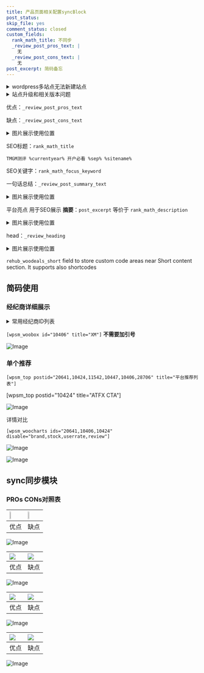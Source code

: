 ```yaml
---
title: 产品页面相关配置syncBlock
post_status: 
skip_file: yes
comment_status: closed
custom_fields:
  rank_math_title: 不同步
  _review_post_pros_text: |
    无
  _review_post_cons_text: |
    无
post_excerpt: 简码备忘
---
```

<details><summary>wordpress多站点无法新建站点</summary>

<li>和报错需要清理cookies一样的原因</li>
<li>wp-config.php里面<code>define( 'SUBDOMAIN_INSTALL', false );//子域名安装</code></li>
<li>新建子站点是用<code>define( 'SUBDOMAIN_INSTALL', true);//子域名安装</code> 完成以后，改成<code>false</code></li>
</details>

<details><summary>站点升级和相关版本问题</summary>

<p>wordpress：5.9.9
woocommerce：7.5.1
出现问题的地方：主题选项里面>><strong>Product layout >>compact style</strong></p>
<p>如何出现没有用过的字段 导致无法保存。先导出配置 然后进行修改，后面再次恢复即可。</p>
<p>出现部分字段无法显示时，需要返回默认布局后，对产品进行保存就好了。</p>
<p></p>
</details>

优点：`_review_post_pros_text`

缺点：`_review_post_cons_text`

<details><summary>图片展示使用位置</summary>

<img src="https://prod-files-secure.s3.us-west-2.amazonaws.com/39ed1227-6d7d-4570-be36-9ccd4a2c4241/f51d3d83-55d4-4bdf-9604-f37ec77ab556/Untitled.png?X-Amz-Algorithm=AWS4-HMAC-SHA256&X-Amz-Content-Sha256=UNSIGNED-PAYLOAD&X-Amz-Credential=ASIAZI2LB46643NPHSXW%2F20250421%2Fus-west-2%2Fs3%2Faws4_request&X-Amz-Date=20250421T105516Z&X-Amz-Expires=3600&X-Amz-Security-Token=IQoJb3JpZ2luX2VjEDMaCXVzLXdlc3QtMiJHMEUCIQCQmvI80dGnXoCshekvNKCldrhSeHmylRZjCz2cJo3mFAIgW4Q%2B0JY1kDPrshQSQgxd8YAENleHEtVAVWYZugzAc2QqiAQIvP%2F%2F%2F%2F%2F%2F%2F%2F%2F%2FARAAGgw2Mzc0MjMxODM4MDUiDHNV%2F6Dx99gcU9kPmSrcAzBIZaRD5W93EHklQKaI0BiXP5mALEfsFZO%2FsHnZzlmlUAska%2F1sWhFfX1B77LF%2B4RGUySld4dW5rZ%2FIRARgctJq5oqQLdBhAKmQ7t4fDhIPbv3n6k69pVdhJVyjUDYx5YsClBr4Yltj9D%2FMdGbjJW155jDqX8%2BaE2k1N6suYe9Bwxj8GlN3cyjhgZxHdH3CGZf1EsbbHESes2XLIFPjJis02jaMn49Rmfm5lJBq27CcR5FOYorsRLBV%2BiJv%2BbJeEJrnWfpPumc%2FpI36OtW3dx3KQPJO7wnYIEktflX1VUvjO7EA01OPE4IlJ2896UQjBlNyZax7bknvwpRSGyne0tyNI8lJ5qpnoGA2RTTLH%2F0MRtWERWcJyk1LCzXl%2FvRZqX5HjRNVsCFEfsw5PeCl1BdoQv%2F49kPTIAuH8lNaGk9%2BAE4e14sKA3ib1ubSmmszBsNNQfAIaHZUPsISFzEpqh8XeeQUoiH%2FNSb2aJzh2Sg2FBXU9au%2FF5PQJ9eaFji%2B4bxvcb1KdF8jSlFNVtQeRF73co8pMh8PjKQatq4ktPYL87L80s%2FKhJBAItg7LmOdiUhYclldqVacm1DTT9TDDgo9JFQBVobpe07KQSUCGRPwIzKDaYvDTBKV0Xx%2BMMe5mMAGOqUBFguiJc%2Fs2sxNZ9MhNB9jonIe13uJ8BG0hgdzIJnXyJa62o3cNOdPSz6XN%2FOgStsoU7gm9tGKhYbN1cuBuWHTYOIX%2FbsKNkS5QMqD7Gpa2vhvdcnLPFJR7I3Yph5ksRFFR%2B4CIcutVUU%2BA9%2FGPB50CNPYSq9QNZUq9thLPa99pF2IDgl5TIT26Q%2Bp9mn2HUVfHqcXaQoZZDBajFNg2GC%2Bfu2BnKJ1&X-Amz-Signature=9dbfdfd6259f993d25075a24e9baffe8a1e9a1ac18f7e36d67fab8e1d61bd13c&X-Amz-SignedHeaders=host&x-id=GetObject" alt="Image">
</details>

SEO标题：`rank_math_title`

`TMGM测评 %currentyear% 开户必看 %sep% %sitename%`

SEO关键字：`rank_math_focus_keyword`

一句话总结：`_review_post_summary_text`

<details><summary>图片展示使用位置</summary>

<img src="https://prod-files-secure.s3.us-west-2.amazonaws.com/39ed1227-6d7d-4570-be36-9ccd4a2c4241/4b96a922-296c-4f4e-8630-d1c870cbce01/Untitled.png?X-Amz-Algorithm=AWS4-HMAC-SHA256&X-Amz-Content-Sha256=UNSIGNED-PAYLOAD&X-Amz-Credential=ASIAZI2LB466SYMGTK2H%2F20250421%2Fus-west-2%2Fs3%2Faws4_request&X-Amz-Date=20250421T105516Z&X-Amz-Expires=3600&X-Amz-Security-Token=IQoJb3JpZ2luX2VjEDMaCXVzLXdlc3QtMiJGMEQCIFzlDFVgNzldXt4njYAYu2cEgnPzXjpMdsgEluqvuHNlAiB%2B8ZKtYAPdPCoGIttjlHX%2Bxs8roJvpR3n4XWw4ngA%2B1iqIBAi7%2F%2F%2F%2F%2F%2F%2F%2F%2F%2F8BEAAaDDYzNzQyMzE4MzgwNSIMCZA1XxtNym1dDTu3KtwDqvlvv9CM5uyFUU6uTirS8RPOmEtxBsaB6erFC0uD9zzEEl6epkjQa4YJ0lpYaBRdaQ%2F%2BjofrKjl8QtApvW73wH3R3Q8MvCCDkRq0A2BcBaVd6RkyeoCylM%2BaK2%2FIh7E6PdrsA2ws7heTLZeLHrnBC7M7NXRQ0TYA%2Fc0hB5vDjXoTiRdatfw%2BUCACBkWIPwMSp25NH3DNVs7Krup0J%2BBEoRARsgnAowINadDA9tu%2F9NH36ugCofMZyOOky3gw%2BcgqcJNbWCpCmwYGitRtGdmb6DdSPOWIN%2Bt9iRZNM%2BaflAZetlSTSwHTpb5Rjrgo59QFKDa6pnrDlptLYAwxzn1d60c1yLZCcR%2BUsQ8puCFOKfeCIQC%2Bk5UXD8YAf1FeVJ2AF92FUxmiZpoEReXtg1GOP7v3owuvI3NtkWmuuuQAQUg%2BBzRxHixar2o0FJDPpzoUMBQW%2BONKqhFos%2FQXyHHO1rLM944XENG%2FXordDvYbvQbtS5XrQFjkndzz%2BKaQxjPog%2Bo1jCxXzeAJkrWFIDYbO4tzwBgubtEYtpnf3K3vjuC03m%2FrKrWxR2MLFtAPP3VeKTW%2Bbrtzdqrm9GXSFpdKCFSUgivlD5nrRVvgsgivwtDsvr0AE3mdFEC0a%2BEwm7mYwAY6pgG9jrwZ3PNWfdJY0zDkv9aBxeHmbnYz8xsgU8hlHv5pjZp4Sgih4CwgNqZbD8cy3ompj%2Bm%2BXuGtkcpxnwnslnjBSo7HMAJpcq8S0IXAuWKE8dcXfu9Z6CBWH5Bsvt%2FocMN9V0k9cDd8PmNts6mvl7rgbINK9IurcRe2RlvkVdn3pd511lvRi39Oa%2F8sKGbOaBhKFbyAZlIeQdz9z92whiTaVxBtQjAJ&X-Amz-Signature=7fcc4ee3c4f6e7002f73de805455940be2aaba1885d671962a5f703e0635764e&X-Amz-SignedHeaders=host&x-id=GetObject" alt="Image">
</details>

平台亮点 用于SEO展示 **摘要**：`post_excerpt`  等价于 `rank_math_description`

<details><summary>图片展示使用位置</summary>

<img src="https://prod-files-secure.s3.us-west-2.amazonaws.com/39ed1227-6d7d-4570-be36-9ccd4a2c4241/1ee11f63-b60a-4dfe-a7a7-d58ff23b5d88/Untitled.png?X-Amz-Algorithm=AWS4-HMAC-SHA256&X-Amz-Content-Sha256=UNSIGNED-PAYLOAD&X-Amz-Credential=ASIAZI2LB466UY5DKUEV%2F20250421%2Fus-west-2%2Fs3%2Faws4_request&X-Amz-Date=20250421T105516Z&X-Amz-Expires=3600&X-Amz-Security-Token=IQoJb3JpZ2luX2VjEDMaCXVzLXdlc3QtMiJGMEQCIHOMRDqphbX%2FOBgSUU8Ff4moNvZATxCyHUiL7FaVYL2%2BAiBZwbCnlVOQR8LeJdU4CZykoU1%2BkSJZCZLPEog%2FlPJZWiqIBAi7%2F%2F%2F%2F%2F%2F%2F%2F%2F%2F8BEAAaDDYzNzQyMzE4MzgwNSIMDQ9mPwzEaw4nil6VKtwDul7%2B%2FFcaaVnI3losDze6%2F7j7ZvzesXjkej7jWh5B6JHjhGLBWuNrKrwmXMH8zcv7phMHYwPc2TV0egkaPdDfb9lgDdi7NfA9ggpg0PqFcLmcTTcgX4q7oUPt5%2BEmsWhhc4SYNdYeAD4ee122HQLhieN5jcKmLmDig%2BUU362SKwei3gYtiGQjg0mMOZ0h0XW4y53i9fiiXGih0Zq1k17mXmoetJhuUuxtDpryDVJWeQT8mGxTinW5E9gi%2BhmBARpBYRuVgeUm26UQp4epwwsnkPRDMV6i5Dyxd9WcmF5TkDxtNb7oRhpOqImYXe2k3OSdoUGgoAwmivDnzZ1JblPSnlRSLuzLWVAVG8Tq2N5nzPXuM7T0Ds%2B%2FMehGLlQMMyl64iOqXnAwQ5hC7h5sSQCnt1SNRc1FG0tr8KtD8Hctf2Ngtty8y1VXz7%2F8Ve2qrcc19VOvkJdcVXRFUGIWMzeMp83egMNaI1T5Q6woisZbIQV6N6oBXcATqxAp9HNhXS9heJH1PQz3tn%2FSrnjYW4ojq6HYoY%2BVHrxDEM50bz4UG5HNiYhKYo0u00ypxgdBIeWlTKz2CaoZQSrRNcu6gykYLfnncTl9CeU1cqnE1ENKCZSp1SrpLMjAujlV4kowtbmYwAY6pgHfhrq0hOxXVtXhCnabqY%2BfG0ZRw1IVHnTVxVvdbE3BsNTDPM9muGP3uPjfBXjvjfSb5DJISFpknoNlt8B9LfdgLmcbyF%2FeExJOJNTtU1zlyBc2zMW9ZZaBFpnL4veretWX%2ByOHo0ozOigzZQsN5K6o51SgjNTkccTjyWgy0puQLInvuFtkOpj7wASga%2BHimpOZCA0Hfz%2BvDHx%2Bnz3I6KZkXbU54TSZ&X-Amz-Signature=45b7bd21d3d5b40e8fde713cf964d88ca5e90357e1d2e9220c3f9409f1d9ebea&X-Amz-SignedHeaders=host&x-id=GetObject" alt="Image">
<img src="https://prod-files-secure.s3.us-west-2.amazonaws.com/39ed1227-6d7d-4570-be36-9ccd4a2c4241/ad4118b5-78d8-4fbe-801e-3b29b5d99c01/Untitled.png?X-Amz-Algorithm=AWS4-HMAC-SHA256&X-Amz-Content-Sha256=UNSIGNED-PAYLOAD&X-Amz-Credential=ASIAZI2LB466UY5DKUEV%2F20250421%2Fus-west-2%2Fs3%2Faws4_request&X-Amz-Date=20250421T105516Z&X-Amz-Expires=3600&X-Amz-Security-Token=IQoJb3JpZ2luX2VjEDMaCXVzLXdlc3QtMiJGMEQCIHOMRDqphbX%2FOBgSUU8Ff4moNvZATxCyHUiL7FaVYL2%2BAiBZwbCnlVOQR8LeJdU4CZykoU1%2BkSJZCZLPEog%2FlPJZWiqIBAi7%2F%2F%2F%2F%2F%2F%2F%2F%2F%2F8BEAAaDDYzNzQyMzE4MzgwNSIMDQ9mPwzEaw4nil6VKtwDul7%2B%2FFcaaVnI3losDze6%2F7j7ZvzesXjkej7jWh5B6JHjhGLBWuNrKrwmXMH8zcv7phMHYwPc2TV0egkaPdDfb9lgDdi7NfA9ggpg0PqFcLmcTTcgX4q7oUPt5%2BEmsWhhc4SYNdYeAD4ee122HQLhieN5jcKmLmDig%2BUU362SKwei3gYtiGQjg0mMOZ0h0XW4y53i9fiiXGih0Zq1k17mXmoetJhuUuxtDpryDVJWeQT8mGxTinW5E9gi%2BhmBARpBYRuVgeUm26UQp4epwwsnkPRDMV6i5Dyxd9WcmF5TkDxtNb7oRhpOqImYXe2k3OSdoUGgoAwmivDnzZ1JblPSnlRSLuzLWVAVG8Tq2N5nzPXuM7T0Ds%2B%2FMehGLlQMMyl64iOqXnAwQ5hC7h5sSQCnt1SNRc1FG0tr8KtD8Hctf2Ngtty8y1VXz7%2F8Ve2qrcc19VOvkJdcVXRFUGIWMzeMp83egMNaI1T5Q6woisZbIQV6N6oBXcATqxAp9HNhXS9heJH1PQz3tn%2FSrnjYW4ojq6HYoY%2BVHrxDEM50bz4UG5HNiYhKYo0u00ypxgdBIeWlTKz2CaoZQSrRNcu6gykYLfnncTl9CeU1cqnE1ENKCZSp1SrpLMjAujlV4kowtbmYwAY6pgHfhrq0hOxXVtXhCnabqY%2BfG0ZRw1IVHnTVxVvdbE3BsNTDPM9muGP3uPjfBXjvjfSb5DJISFpknoNlt8B9LfdgLmcbyF%2FeExJOJNTtU1zlyBc2zMW9ZZaBFpnL4veretWX%2ByOHo0ozOigzZQsN5K6o51SgjNTkccTjyWgy0puQLInvuFtkOpj7wASga%2BHimpOZCA0Hfz%2BvDHx%2Bnz3I6KZkXbU54TSZ&X-Amz-Signature=e4eaa444d69911bc630fbb8eafae3c26f1f91856900a0e19d476d0f98effabc5&X-Amz-SignedHeaders=host&x-id=GetObject" alt="Image">
<img src="https://prod-files-secure.s3.us-west-2.amazonaws.com/39ed1227-6d7d-4570-be36-9ccd4a2c4241/a38cf7c9-a79c-4b64-9e94-13589fe0758b/Untitled.png?X-Amz-Algorithm=AWS4-HMAC-SHA256&X-Amz-Content-Sha256=UNSIGNED-PAYLOAD&X-Amz-Credential=ASIAZI2LB466UY5DKUEV%2F20250421%2Fus-west-2%2Fs3%2Faws4_request&X-Amz-Date=20250421T105516Z&X-Amz-Expires=3600&X-Amz-Security-Token=IQoJb3JpZ2luX2VjEDMaCXVzLXdlc3QtMiJGMEQCIHOMRDqphbX%2FOBgSUU8Ff4moNvZATxCyHUiL7FaVYL2%2BAiBZwbCnlVOQR8LeJdU4CZykoU1%2BkSJZCZLPEog%2FlPJZWiqIBAi7%2F%2F%2F%2F%2F%2F%2F%2F%2F%2F8BEAAaDDYzNzQyMzE4MzgwNSIMDQ9mPwzEaw4nil6VKtwDul7%2B%2FFcaaVnI3losDze6%2F7j7ZvzesXjkej7jWh5B6JHjhGLBWuNrKrwmXMH8zcv7phMHYwPc2TV0egkaPdDfb9lgDdi7NfA9ggpg0PqFcLmcTTcgX4q7oUPt5%2BEmsWhhc4SYNdYeAD4ee122HQLhieN5jcKmLmDig%2BUU362SKwei3gYtiGQjg0mMOZ0h0XW4y53i9fiiXGih0Zq1k17mXmoetJhuUuxtDpryDVJWeQT8mGxTinW5E9gi%2BhmBARpBYRuVgeUm26UQp4epwwsnkPRDMV6i5Dyxd9WcmF5TkDxtNb7oRhpOqImYXe2k3OSdoUGgoAwmivDnzZ1JblPSnlRSLuzLWVAVG8Tq2N5nzPXuM7T0Ds%2B%2FMehGLlQMMyl64iOqXnAwQ5hC7h5sSQCnt1SNRc1FG0tr8KtD8Hctf2Ngtty8y1VXz7%2F8Ve2qrcc19VOvkJdcVXRFUGIWMzeMp83egMNaI1T5Q6woisZbIQV6N6oBXcATqxAp9HNhXS9heJH1PQz3tn%2FSrnjYW4ojq6HYoY%2BVHrxDEM50bz4UG5HNiYhKYo0u00ypxgdBIeWlTKz2CaoZQSrRNcu6gykYLfnncTl9CeU1cqnE1ENKCZSp1SrpLMjAujlV4kowtbmYwAY6pgHfhrq0hOxXVtXhCnabqY%2BfG0ZRw1IVHnTVxVvdbE3BsNTDPM9muGP3uPjfBXjvjfSb5DJISFpknoNlt8B9LfdgLmcbyF%2FeExJOJNTtU1zlyBc2zMW9ZZaBFpnL4veretWX%2ByOHo0ozOigzZQsN5K6o51SgjNTkccTjyWgy0puQLInvuFtkOpj7wASga%2BHimpOZCA0Hfz%2BvDHx%2Bnz3I6KZkXbU54TSZ&X-Amz-Signature=d5e71bce74081938a8c8f938209c1ffa4afffa3569fb0fe07525bfc957ae0565&X-Amz-SignedHeaders=host&x-id=GetObject" alt="Image">
<img src="https://prod-files-secure.s3.us-west-2.amazonaws.com/39ed1227-6d7d-4570-be36-9ccd4a2c4241/7da6fc1e-d2ac-42ae-8c75-cb5749aa18f6/Untitled.png?X-Amz-Algorithm=AWS4-HMAC-SHA256&X-Amz-Content-Sha256=UNSIGNED-PAYLOAD&X-Amz-Credential=ASIAZI2LB466UY5DKUEV%2F20250421%2Fus-west-2%2Fs3%2Faws4_request&X-Amz-Date=20250421T105516Z&X-Amz-Expires=3600&X-Amz-Security-Token=IQoJb3JpZ2luX2VjEDMaCXVzLXdlc3QtMiJGMEQCIHOMRDqphbX%2FOBgSUU8Ff4moNvZATxCyHUiL7FaVYL2%2BAiBZwbCnlVOQR8LeJdU4CZykoU1%2BkSJZCZLPEog%2FlPJZWiqIBAi7%2F%2F%2F%2F%2F%2F%2F%2F%2F%2F8BEAAaDDYzNzQyMzE4MzgwNSIMDQ9mPwzEaw4nil6VKtwDul7%2B%2FFcaaVnI3losDze6%2F7j7ZvzesXjkej7jWh5B6JHjhGLBWuNrKrwmXMH8zcv7phMHYwPc2TV0egkaPdDfb9lgDdi7NfA9ggpg0PqFcLmcTTcgX4q7oUPt5%2BEmsWhhc4SYNdYeAD4ee122HQLhieN5jcKmLmDig%2BUU362SKwei3gYtiGQjg0mMOZ0h0XW4y53i9fiiXGih0Zq1k17mXmoetJhuUuxtDpryDVJWeQT8mGxTinW5E9gi%2BhmBARpBYRuVgeUm26UQp4epwwsnkPRDMV6i5Dyxd9WcmF5TkDxtNb7oRhpOqImYXe2k3OSdoUGgoAwmivDnzZ1JblPSnlRSLuzLWVAVG8Tq2N5nzPXuM7T0Ds%2B%2FMehGLlQMMyl64iOqXnAwQ5hC7h5sSQCnt1SNRc1FG0tr8KtD8Hctf2Ngtty8y1VXz7%2F8Ve2qrcc19VOvkJdcVXRFUGIWMzeMp83egMNaI1T5Q6woisZbIQV6N6oBXcATqxAp9HNhXS9heJH1PQz3tn%2FSrnjYW4ojq6HYoY%2BVHrxDEM50bz4UG5HNiYhKYo0u00ypxgdBIeWlTKz2CaoZQSrRNcu6gykYLfnncTl9CeU1cqnE1ENKCZSp1SrpLMjAujlV4kowtbmYwAY6pgHfhrq0hOxXVtXhCnabqY%2BfG0ZRw1IVHnTVxVvdbE3BsNTDPM9muGP3uPjfBXjvjfSb5DJISFpknoNlt8B9LfdgLmcbyF%2FeExJOJNTtU1zlyBc2zMW9ZZaBFpnL4veretWX%2ByOHo0ozOigzZQsN5K6o51SgjNTkccTjyWgy0puQLInvuFtkOpj7wASga%2BHimpOZCA0Hfz%2BvDHx%2Bnz3I6KZkXbU54TSZ&X-Amz-Signature=94dc6192d89814441ea46649dfbc5c54425ae2c1d49b64d8b45d9ae6cd2e79a3&X-Amz-SignedHeaders=host&x-id=GetObject" alt="Image">
<img src="https://prod-files-secure.s3.us-west-2.amazonaws.com/39ed1227-6d7d-4570-be36-9ccd4a2c4241/7e97f40a-eaee-47f5-b2f9-475f96808fa7/Untitled.png?X-Amz-Algorithm=AWS4-HMAC-SHA256&X-Amz-Content-Sha256=UNSIGNED-PAYLOAD&X-Amz-Credential=ASIAZI2LB466UY5DKUEV%2F20250421%2Fus-west-2%2Fs3%2Faws4_request&X-Amz-Date=20250421T105516Z&X-Amz-Expires=3600&X-Amz-Security-Token=IQoJb3JpZ2luX2VjEDMaCXVzLXdlc3QtMiJGMEQCIHOMRDqphbX%2FOBgSUU8Ff4moNvZATxCyHUiL7FaVYL2%2BAiBZwbCnlVOQR8LeJdU4CZykoU1%2BkSJZCZLPEog%2FlPJZWiqIBAi7%2F%2F%2F%2F%2F%2F%2F%2F%2F%2F8BEAAaDDYzNzQyMzE4MzgwNSIMDQ9mPwzEaw4nil6VKtwDul7%2B%2FFcaaVnI3losDze6%2F7j7ZvzesXjkej7jWh5B6JHjhGLBWuNrKrwmXMH8zcv7phMHYwPc2TV0egkaPdDfb9lgDdi7NfA9ggpg0PqFcLmcTTcgX4q7oUPt5%2BEmsWhhc4SYNdYeAD4ee122HQLhieN5jcKmLmDig%2BUU362SKwei3gYtiGQjg0mMOZ0h0XW4y53i9fiiXGih0Zq1k17mXmoetJhuUuxtDpryDVJWeQT8mGxTinW5E9gi%2BhmBARpBYRuVgeUm26UQp4epwwsnkPRDMV6i5Dyxd9WcmF5TkDxtNb7oRhpOqImYXe2k3OSdoUGgoAwmivDnzZ1JblPSnlRSLuzLWVAVG8Tq2N5nzPXuM7T0Ds%2B%2FMehGLlQMMyl64iOqXnAwQ5hC7h5sSQCnt1SNRc1FG0tr8KtD8Hctf2Ngtty8y1VXz7%2F8Ve2qrcc19VOvkJdcVXRFUGIWMzeMp83egMNaI1T5Q6woisZbIQV6N6oBXcATqxAp9HNhXS9heJH1PQz3tn%2FSrnjYW4ojq6HYoY%2BVHrxDEM50bz4UG5HNiYhKYo0u00ypxgdBIeWlTKz2CaoZQSrRNcu6gykYLfnncTl9CeU1cqnE1ENKCZSp1SrpLMjAujlV4kowtbmYwAY6pgHfhrq0hOxXVtXhCnabqY%2BfG0ZRw1IVHnTVxVvdbE3BsNTDPM9muGP3uPjfBXjvjfSb5DJISFpknoNlt8B9LfdgLmcbyF%2FeExJOJNTtU1zlyBc2zMW9ZZaBFpnL4veretWX%2ByOHo0ozOigzZQsN5K6o51SgjNTkccTjyWgy0puQLInvuFtkOpj7wASga%2BHimpOZCA0Hfz%2BvDHx%2Bnz3I6KZkXbU54TSZ&X-Amz-Signature=ef50a59c5fdeb8f0a22f78d149ffd2c708f9909365caf8ed26425805fcbf28d8&X-Amz-SignedHeaders=host&x-id=GetObject" alt="Image">
</details>

head：`_review_heading`

<details><summary>图片展示使用位置</summary>

<img src="https://prod-files-secure.s3.us-west-2.amazonaws.com/39ed1227-6d7d-4570-be36-9ccd4a2c4241/3a4650ad-9887-415c-889a-edd51fa54f27/Untitled.png?X-Amz-Algorithm=AWS4-HMAC-SHA256&X-Amz-Content-Sha256=UNSIGNED-PAYLOAD&X-Amz-Credential=ASIAZI2LB466RTKDGZXC%2F20250421%2Fus-west-2%2Fs3%2Faws4_request&X-Amz-Date=20250421T105516Z&X-Amz-Expires=3600&X-Amz-Security-Token=IQoJb3JpZ2luX2VjEDMaCXVzLXdlc3QtMiJHMEUCIQDuYQ3RuKxQrKKqdLmvmxLCZ8UaunZ1gUQv2LxcoFK%2B3wIgIyOLralXXfY0ln1bqOKFLfPlcGLQtwhd5UIsVxrnP8YqiAQIu%2F%2F%2F%2F%2F%2F%2F%2F%2F%2F%2FARAAGgw2Mzc0MjMxODM4MDUiDDZbHk26Ykv9jaja8yrcA5S4OOk%2Bc96ndqokID0PgB%2BRolRWjNIP0g6AGwHTm1ptEMppimYPjjjuUwdbqXavSQ%2F3fp6A4EKM8YGY%2B4r7%2FOo%2BtO3Wn9T9fnU0YrzEv5fS6cyD%2F5QNBnuM%2FAU1%2B7cjzjMF0WqPwA%2BeBg1h7hwNn6OCVjbsQruZfobwNyoVKWFLVt8t2nyaTSBvhONBhEgpO56CswLB9soHdRZqZFrEmzU05Ss0tkDwqak3ybGC12ABWtXjSppyYPIKtpB4GLkHJBrJbbKip11FQuDcYs6aEAsKA2szPKsFT9MmC6S413XAmCmlynXObvGrTe9qiUFCXNa0ul6NsRKIfOXoIeHujHpXrXsF9fZB9s0vNkZ8mACskw1lkSEjWJRKsmXIbQDzkZiMl9zMCEJkPXyteFLCKbWZD2nSsJkhmycmQq97IaaKZPNMFM%2BldzkIJir3PTn%2Fen%2B22RPJqadaVTRSKGN4GTFyXTMy5Mf84u5LvRBo8TKwF20e2Ll3mrBE9lCSFKEWclemuj0lk5a5HHOw%2B%2ByHLAiT5%2Bd9ufoqah6XgiPWch5j99E6lF06xQ0jBBPcXiN76mDgpxcUvPu7mk%2B3Px1MsKGKx75zbxwEO%2FE22oYOiBhsLYl7%2BiYKHnah7zs2MKC5mMAGOqUBselCc4yg95JEcuVOpV0apm8oebefhfDNIP9TY3RKw0%2ByQJ3IMAydbtvcsftCvv775yzUCZjHw9RNqng2TG3hH3a2j115JZg4KRoZnRyWNiiI158OlXO8oPEbLD8Ec0ieu24fvIvYrU6UUFeiPqEtkcrse64rxsUk68CL5OCdeBvLMtBco2V6Xc%2FjPJ3q0HxOGBQJ8qoxRZvGomL394CIADlYGAbC&X-Amz-Signature=c3ddf1f73313f1951ad7374749a9aa224b0da4ad8099a1f282a5875a9c607524&X-Amz-SignedHeaders=host&x-id=GetObject" alt="Image">
</details>

`rehub_woodeals_short`	field to store custom code areas near Short content section. It supports also shortcodes



## 简码使用

### 经纪商详细展示

<details><summary>常用经纪商ID列表</summary>

<pre><code class="php">嘉盛 ===> 20641  [wpsm_woobox id="20641" title="嘉盛"]
易信easymarkets ===> 11542  [wpsm_woobox id="11542" title="易信easymarkets"]
ATFX外汇 ===> 10424  [wpsm_woobox id="10424" title="ATFX"]
XM ===> 10406  [wpsm_woobox id="10406" title="XM"]
TMGM ===> 29622  [wpsm_woobox id="29622" title="TMGM"]
HYCM ===> 10447  [wpsm_woobox id="10447" title="HYCM"]
fpmarkets澳福外汇 ===> 20639  [wpsm_woobox id="20639" title="fpmarkets澳福外汇"]</code></pre>
</details>

`[wpsm_woobox id="10406" title="XM"]` **不需要加引号**

![Image](https://prod-files-secure.s3.us-west-2.amazonaws.com/39ed1227-6d7d-4570-be36-9ccd4a2c4241/4f898f9d-0fa7-4e43-acd3-ac6bc7be575a/Untitled.png?X-Amz-Algorithm=AWS4-HMAC-SHA256&X-Amz-Content-Sha256=UNSIGNED-PAYLOAD&X-Amz-Credential=ASIAZI2LB466WTMCCL7U%2F20250421%2Fus-west-2%2Fs3%2Faws4_request&X-Amz-Date=20250421T105515Z&X-Amz-Expires=3600&X-Amz-Security-Token=IQoJb3JpZ2luX2VjEDMaCXVzLXdlc3QtMiJHMEUCIBQsl%2BbPQ5uCfgf%2FgKKPJb0OEubCQ4VSIg%2BFR3i3S6KCAiEA%2BSCOxTAeTrNbubKIF7zrf%2F4XC5TL8%2B7rQ0qRoNmEE5IqiAQIvP%2F%2F%2F%2F%2F%2F%2F%2F%2F%2FARAAGgw2Mzc0MjMxODM4MDUiDNBXOsy37wO5qLXy%2BCrcAzGlSHOsBwJaUf71gpCi99vaZhjAsRTFQNm%2FG%2B33badlQOANeM%2FM5wfq7MWrl94VEZMzXZHucahNfrVIv0lNemOby6%2BjmEoFymoUPCDHBo1rTCaNM%2F%2BN0G6G6y3h4EGmQDkYCgMJAuM5R9gYIVbxw7Twn1WaAqHwayDaJrJmChoc6G1bR%2FYqFrY8RZhSLYX8rWSWj5GmTclC7FmdEZ7bD144pJ78Uf1JKT1v4g1KtMmQo9WZFmJ8j3scfRdCj8T18kW3CsRV%2F%2B5NmIHqeDJ78vgtADwf89t7ivseoQl9CrZERLZPdx0lTwuArqGjaWxUB3SOC2HQftwOtAIIs7X%2Be76d4bungid820tx%2F8fTsps4qXep1qWIlTlENVsgx8yw%2BOGpwR7XUkRMG%2F5BU8t9RXJCcYUgCv0tEnsHGpa%2BdezX37RPhLlJMRv1pNwKqLXQVYuK9UYKm%2Flau5xV8YN4c9zvSHY%2BWo6VmXn8sFzsQ9ogxz2qk1vNBLtJkaBNeuzO63L9kfVja73YL6bInjhq7DMaFnvdFDoZMhBalan12LLi%2F9JCR8jwrr%2B2T8j4N0KqSwMZWB902gm7IH2lWLTjUeI4J5ptw9tiJf3j5WH%2FVSIGvku1sjNHhfPMdbhxMM25mMAGOqUB10ACkmVb3HXLy7DBz7s%2Fhk14hyAiMlDnidz4owvJA1KAs76NnszioNkT5elNFsmpOSUTFEF70cRxK6hQnG73n2zE62XKYEek%2BGaqyjAkbYZ6HVSV7wSwNh9NK8W8SKO8QGkcO1BY%2BXeHZ1vKFpB7ihzTvb9si5x7tvVS2TNREynxzbOdls4UQk6ufy0xLW685ziF%2F8FW5g2oMMDxUWAM2h6cXNsT&X-Amz-Signature=b52f97ddb37911c10117a75423cd4aa880e2f7570edf7103203e9ebac086f3a5&X-Amz-SignedHeaders=host&x-id=GetObject)

### 单个推荐
`[wpsm_top postid="20641,10424,11542,10447,10406,28706" title="平台推荐列表"]`

[wpsm_top postid="10424" title="ATFX CTA"]

![Image](https://prod-files-secure.s3.us-west-2.amazonaws.com/39ed1227-6d7d-4570-be36-9ccd4a2c4241/5ac620dc-51a8-48b6-b55d-91f47299193c/Untitled.png?X-Amz-Algorithm=AWS4-HMAC-SHA256&X-Amz-Content-Sha256=UNSIGNED-PAYLOAD&X-Amz-Credential=ASIAZI2LB466WTMCCL7U%2F20250421%2Fus-west-2%2Fs3%2Faws4_request&X-Amz-Date=20250421T105515Z&X-Amz-Expires=3600&X-Amz-Security-Token=IQoJb3JpZ2luX2VjEDMaCXVzLXdlc3QtMiJHMEUCIBQsl%2BbPQ5uCfgf%2FgKKPJb0OEubCQ4VSIg%2BFR3i3S6KCAiEA%2BSCOxTAeTrNbubKIF7zrf%2F4XC5TL8%2B7rQ0qRoNmEE5IqiAQIvP%2F%2F%2F%2F%2F%2F%2F%2F%2F%2FARAAGgw2Mzc0MjMxODM4MDUiDNBXOsy37wO5qLXy%2BCrcAzGlSHOsBwJaUf71gpCi99vaZhjAsRTFQNm%2FG%2B33badlQOANeM%2FM5wfq7MWrl94VEZMzXZHucahNfrVIv0lNemOby6%2BjmEoFymoUPCDHBo1rTCaNM%2F%2BN0G6G6y3h4EGmQDkYCgMJAuM5R9gYIVbxw7Twn1WaAqHwayDaJrJmChoc6G1bR%2FYqFrY8RZhSLYX8rWSWj5GmTclC7FmdEZ7bD144pJ78Uf1JKT1v4g1KtMmQo9WZFmJ8j3scfRdCj8T18kW3CsRV%2F%2B5NmIHqeDJ78vgtADwf89t7ivseoQl9CrZERLZPdx0lTwuArqGjaWxUB3SOC2HQftwOtAIIs7X%2Be76d4bungid820tx%2F8fTsps4qXep1qWIlTlENVsgx8yw%2BOGpwR7XUkRMG%2F5BU8t9RXJCcYUgCv0tEnsHGpa%2BdezX37RPhLlJMRv1pNwKqLXQVYuK9UYKm%2Flau5xV8YN4c9zvSHY%2BWo6VmXn8sFzsQ9ogxz2qk1vNBLtJkaBNeuzO63L9kfVja73YL6bInjhq7DMaFnvdFDoZMhBalan12LLi%2F9JCR8jwrr%2B2T8j4N0KqSwMZWB902gm7IH2lWLTjUeI4J5ptw9tiJf3j5WH%2FVSIGvku1sjNHhfPMdbhxMM25mMAGOqUB10ACkmVb3HXLy7DBz7s%2Fhk14hyAiMlDnidz4owvJA1KAs76NnszioNkT5elNFsmpOSUTFEF70cRxK6hQnG73n2zE62XKYEek%2BGaqyjAkbYZ6HVSV7wSwNh9NK8W8SKO8QGkcO1BY%2BXeHZ1vKFpB7ihzTvb9si5x7tvVS2TNREynxzbOdls4UQk6ufy0xLW685ziF%2F8FW5g2oMMDxUWAM2h6cXNsT&X-Amz-Signature=3c0db1236a9c6028bb15a6c36013fdf78b50514bcb8c26e2c467a2ca4f069f12&X-Amz-SignedHeaders=host&x-id=GetObject)

详情对比

`[wpsm_woocharts ids="20641,10406,10424" disable="brand,stock,userrate,review"]`

![Image](https://prod-files-secure.s3.us-west-2.amazonaws.com/39ed1227-6d7d-4570-be36-9ccd4a2c4241/bf3ba45f-b9f3-4295-8aef-b4a495fd25f4/Untitled.png?X-Amz-Algorithm=AWS4-HMAC-SHA256&X-Amz-Content-Sha256=UNSIGNED-PAYLOAD&X-Amz-Credential=ASIAZI2LB466WTMCCL7U%2F20250421%2Fus-west-2%2Fs3%2Faws4_request&X-Amz-Date=20250421T105515Z&X-Amz-Expires=3600&X-Amz-Security-Token=IQoJb3JpZ2luX2VjEDMaCXVzLXdlc3QtMiJHMEUCIBQsl%2BbPQ5uCfgf%2FgKKPJb0OEubCQ4VSIg%2BFR3i3S6KCAiEA%2BSCOxTAeTrNbubKIF7zrf%2F4XC5TL8%2B7rQ0qRoNmEE5IqiAQIvP%2F%2F%2F%2F%2F%2F%2F%2F%2F%2FARAAGgw2Mzc0MjMxODM4MDUiDNBXOsy37wO5qLXy%2BCrcAzGlSHOsBwJaUf71gpCi99vaZhjAsRTFQNm%2FG%2B33badlQOANeM%2FM5wfq7MWrl94VEZMzXZHucahNfrVIv0lNemOby6%2BjmEoFymoUPCDHBo1rTCaNM%2F%2BN0G6G6y3h4EGmQDkYCgMJAuM5R9gYIVbxw7Twn1WaAqHwayDaJrJmChoc6G1bR%2FYqFrY8RZhSLYX8rWSWj5GmTclC7FmdEZ7bD144pJ78Uf1JKT1v4g1KtMmQo9WZFmJ8j3scfRdCj8T18kW3CsRV%2F%2B5NmIHqeDJ78vgtADwf89t7ivseoQl9CrZERLZPdx0lTwuArqGjaWxUB3SOC2HQftwOtAIIs7X%2Be76d4bungid820tx%2F8fTsps4qXep1qWIlTlENVsgx8yw%2BOGpwR7XUkRMG%2F5BU8t9RXJCcYUgCv0tEnsHGpa%2BdezX37RPhLlJMRv1pNwKqLXQVYuK9UYKm%2Flau5xV8YN4c9zvSHY%2BWo6VmXn8sFzsQ9ogxz2qk1vNBLtJkaBNeuzO63L9kfVja73YL6bInjhq7DMaFnvdFDoZMhBalan12LLi%2F9JCR8jwrr%2B2T8j4N0KqSwMZWB902gm7IH2lWLTjUeI4J5ptw9tiJf3j5WH%2FVSIGvku1sjNHhfPMdbhxMM25mMAGOqUB10ACkmVb3HXLy7DBz7s%2Fhk14hyAiMlDnidz4owvJA1KAs76NnszioNkT5elNFsmpOSUTFEF70cRxK6hQnG73n2zE62XKYEek%2BGaqyjAkbYZ6HVSV7wSwNh9NK8W8SKO8QGkcO1BY%2BXeHZ1vKFpB7ihzTvb9si5x7tvVS2TNREynxzbOdls4UQk6ufy0xLW685ziF%2F8FW5g2oMMDxUWAM2h6cXNsT&X-Amz-Signature=787ed732e37af556b4caa6778e1b1e568ecb55fd2197e9dd954d5e77182837eb&X-Amz-SignedHeaders=host&x-id=GetObject)

![Image](https://prod-files-secure.s3.us-west-2.amazonaws.com/39ed1227-6d7d-4570-be36-9ccd4a2c4241/30bc56ef-f383-4b48-9768-2ebc9e436ec0/Untitled.png?X-Amz-Algorithm=AWS4-HMAC-SHA256&X-Amz-Content-Sha256=UNSIGNED-PAYLOAD&X-Amz-Credential=ASIAZI2LB466WTMCCL7U%2F20250421%2Fus-west-2%2Fs3%2Faws4_request&X-Amz-Date=20250421T105515Z&X-Amz-Expires=3600&X-Amz-Security-Token=IQoJb3JpZ2luX2VjEDMaCXVzLXdlc3QtMiJHMEUCIBQsl%2BbPQ5uCfgf%2FgKKPJb0OEubCQ4VSIg%2BFR3i3S6KCAiEA%2BSCOxTAeTrNbubKIF7zrf%2F4XC5TL8%2B7rQ0qRoNmEE5IqiAQIvP%2F%2F%2F%2F%2F%2F%2F%2F%2F%2FARAAGgw2Mzc0MjMxODM4MDUiDNBXOsy37wO5qLXy%2BCrcAzGlSHOsBwJaUf71gpCi99vaZhjAsRTFQNm%2FG%2B33badlQOANeM%2FM5wfq7MWrl94VEZMzXZHucahNfrVIv0lNemOby6%2BjmEoFymoUPCDHBo1rTCaNM%2F%2BN0G6G6y3h4EGmQDkYCgMJAuM5R9gYIVbxw7Twn1WaAqHwayDaJrJmChoc6G1bR%2FYqFrY8RZhSLYX8rWSWj5GmTclC7FmdEZ7bD144pJ78Uf1JKT1v4g1KtMmQo9WZFmJ8j3scfRdCj8T18kW3CsRV%2F%2B5NmIHqeDJ78vgtADwf89t7ivseoQl9CrZERLZPdx0lTwuArqGjaWxUB3SOC2HQftwOtAIIs7X%2Be76d4bungid820tx%2F8fTsps4qXep1qWIlTlENVsgx8yw%2BOGpwR7XUkRMG%2F5BU8t9RXJCcYUgCv0tEnsHGpa%2BdezX37RPhLlJMRv1pNwKqLXQVYuK9UYKm%2Flau5xV8YN4c9zvSHY%2BWo6VmXn8sFzsQ9ogxz2qk1vNBLtJkaBNeuzO63L9kfVja73YL6bInjhq7DMaFnvdFDoZMhBalan12LLi%2F9JCR8jwrr%2B2T8j4N0KqSwMZWB902gm7IH2lWLTjUeI4J5ptw9tiJf3j5WH%2FVSIGvku1sjNHhfPMdbhxMM25mMAGOqUB10ACkmVb3HXLy7DBz7s%2Fhk14hyAiMlDnidz4owvJA1KAs76NnszioNkT5elNFsmpOSUTFEF70cRxK6hQnG73n2zE62XKYEek%2BGaqyjAkbYZ6HVSV7wSwNh9NK8W8SKO8QGkcO1BY%2BXeHZ1vKFpB7ihzTvb9si5x7tvVS2TNREynxzbOdls4UQk6ufy0xLW685ziF%2F8FW5g2oMMDxUWAM2h6cXNsT&X-Amz-Signature=ce4184c5411ce450de44781346754b3343c6cd1d37921aa619bf81a132970f30&X-Amz-SignedHeaders=host&x-id=GetObject)

## sync同步模块

### PROs CONs对照表

| <img src="https://cdn.ifttt.fun/gh/jarlin8/OSS@main/icons/customize/pros.svg" height="auto" width="37.3%"> | <img src="https://cdn.ifttt.fun/gh/jarlin8/OSS@main/icons/customize/cons.svg" height="auto" width="28.8%"> |
| :--- | :--- |
| 优点 | 缺点 |

![Image](https://prod-files-secure.s3.us-west-2.amazonaws.com/39ed1227-6d7d-4570-be36-9ccd4a2c4241/8742b755-dfb5-4004-9a5f-d6e561664bd8/Untitled.png?X-Amz-Algorithm=AWS4-HMAC-SHA256&X-Amz-Content-Sha256=UNSIGNED-PAYLOAD&X-Amz-Credential=ASIAZI2LB466WTMCCL7U%2F20250421%2Fus-west-2%2Fs3%2Faws4_request&X-Amz-Date=20250421T105515Z&X-Amz-Expires=3600&X-Amz-Security-Token=IQoJb3JpZ2luX2VjEDMaCXVzLXdlc3QtMiJHMEUCIBQsl%2BbPQ5uCfgf%2FgKKPJb0OEubCQ4VSIg%2BFR3i3S6KCAiEA%2BSCOxTAeTrNbubKIF7zrf%2F4XC5TL8%2B7rQ0qRoNmEE5IqiAQIvP%2F%2F%2F%2F%2F%2F%2F%2F%2F%2FARAAGgw2Mzc0MjMxODM4MDUiDNBXOsy37wO5qLXy%2BCrcAzGlSHOsBwJaUf71gpCi99vaZhjAsRTFQNm%2FG%2B33badlQOANeM%2FM5wfq7MWrl94VEZMzXZHucahNfrVIv0lNemOby6%2BjmEoFymoUPCDHBo1rTCaNM%2F%2BN0G6G6y3h4EGmQDkYCgMJAuM5R9gYIVbxw7Twn1WaAqHwayDaJrJmChoc6G1bR%2FYqFrY8RZhSLYX8rWSWj5GmTclC7FmdEZ7bD144pJ78Uf1JKT1v4g1KtMmQo9WZFmJ8j3scfRdCj8T18kW3CsRV%2F%2B5NmIHqeDJ78vgtADwf89t7ivseoQl9CrZERLZPdx0lTwuArqGjaWxUB3SOC2HQftwOtAIIs7X%2Be76d4bungid820tx%2F8fTsps4qXep1qWIlTlENVsgx8yw%2BOGpwR7XUkRMG%2F5BU8t9RXJCcYUgCv0tEnsHGpa%2BdezX37RPhLlJMRv1pNwKqLXQVYuK9UYKm%2Flau5xV8YN4c9zvSHY%2BWo6VmXn8sFzsQ9ogxz2qk1vNBLtJkaBNeuzO63L9kfVja73YL6bInjhq7DMaFnvdFDoZMhBalan12LLi%2F9JCR8jwrr%2B2T8j4N0KqSwMZWB902gm7IH2lWLTjUeI4J5ptw9tiJf3j5WH%2FVSIGvku1sjNHhfPMdbhxMM25mMAGOqUB10ACkmVb3HXLy7DBz7s%2Fhk14hyAiMlDnidz4owvJA1KAs76NnszioNkT5elNFsmpOSUTFEF70cRxK6hQnG73n2zE62XKYEek%2BGaqyjAkbYZ6HVSV7wSwNh9NK8W8SKO8QGkcO1BY%2BXeHZ1vKFpB7ihzTvb9si5x7tvVS2TNREynxzbOdls4UQk6ufy0xLW685ziF%2F8FW5g2oMMDxUWAM2h6cXNsT&X-Amz-Signature=b9b3262360d6a893033cd916dbb55ab9fb96cf4519b6e34c97e1c7b7bb841de6&X-Amz-SignedHeaders=host&x-id=GetObject)

| <img src="https://cdn.ifttt.fun/gh/jarlin8/OSS@main/icons/customize/pros1.svg" height="auto"> | <img src="https://cdn.ifttt.fun/gh/jarlin8/OSS@main/icons/customize/cons1.svg" height="auto"> |
| :--- | :--- |
| 优点 | 缺点 |

![Image](https://prod-files-secure.s3.us-west-2.amazonaws.com/39ed1227-6d7d-4570-be36-9ccd4a2c4241/806358f8-c9c4-4e17-bb35-c6c76a5397a5/Untitled.png?X-Amz-Algorithm=AWS4-HMAC-SHA256&X-Amz-Content-Sha256=UNSIGNED-PAYLOAD&X-Amz-Credential=ASIAZI2LB466WTMCCL7U%2F20250421%2Fus-west-2%2Fs3%2Faws4_request&X-Amz-Date=20250421T105515Z&X-Amz-Expires=3600&X-Amz-Security-Token=IQoJb3JpZ2luX2VjEDMaCXVzLXdlc3QtMiJHMEUCIBQsl%2BbPQ5uCfgf%2FgKKPJb0OEubCQ4VSIg%2BFR3i3S6KCAiEA%2BSCOxTAeTrNbubKIF7zrf%2F4XC5TL8%2B7rQ0qRoNmEE5IqiAQIvP%2F%2F%2F%2F%2F%2F%2F%2F%2F%2FARAAGgw2Mzc0MjMxODM4MDUiDNBXOsy37wO5qLXy%2BCrcAzGlSHOsBwJaUf71gpCi99vaZhjAsRTFQNm%2FG%2B33badlQOANeM%2FM5wfq7MWrl94VEZMzXZHucahNfrVIv0lNemOby6%2BjmEoFymoUPCDHBo1rTCaNM%2F%2BN0G6G6y3h4EGmQDkYCgMJAuM5R9gYIVbxw7Twn1WaAqHwayDaJrJmChoc6G1bR%2FYqFrY8RZhSLYX8rWSWj5GmTclC7FmdEZ7bD144pJ78Uf1JKT1v4g1KtMmQo9WZFmJ8j3scfRdCj8T18kW3CsRV%2F%2B5NmIHqeDJ78vgtADwf89t7ivseoQl9CrZERLZPdx0lTwuArqGjaWxUB3SOC2HQftwOtAIIs7X%2Be76d4bungid820tx%2F8fTsps4qXep1qWIlTlENVsgx8yw%2BOGpwR7XUkRMG%2F5BU8t9RXJCcYUgCv0tEnsHGpa%2BdezX37RPhLlJMRv1pNwKqLXQVYuK9UYKm%2Flau5xV8YN4c9zvSHY%2BWo6VmXn8sFzsQ9ogxz2qk1vNBLtJkaBNeuzO63L9kfVja73YL6bInjhq7DMaFnvdFDoZMhBalan12LLi%2F9JCR8jwrr%2B2T8j4N0KqSwMZWB902gm7IH2lWLTjUeI4J5ptw9tiJf3j5WH%2FVSIGvku1sjNHhfPMdbhxMM25mMAGOqUB10ACkmVb3HXLy7DBz7s%2Fhk14hyAiMlDnidz4owvJA1KAs76NnszioNkT5elNFsmpOSUTFEF70cRxK6hQnG73n2zE62XKYEek%2BGaqyjAkbYZ6HVSV7wSwNh9NK8W8SKO8QGkcO1BY%2BXeHZ1vKFpB7ihzTvb9si5x7tvVS2TNREynxzbOdls4UQk6ufy0xLW685ziF%2F8FW5g2oMMDxUWAM2h6cXNsT&X-Amz-Signature=42ad6c245ab749f6026201e3f31e20c31a9a4d19b0e1d27e8f5a6b9e9f15d1f7&X-Amz-SignedHeaders=host&x-id=GetObject)

| <img src="https://cdn.ifttt.fun/gh/jarlin8/OSS@main/icons/customize/pros2.svg" height="auto"> | <img src="https://cdn.ifttt.fun/gh/jarlin8/OSS@main/icons/customize/cons2.svg" height="auto"> |
| :--- | :--- |
| 优点 | 缺点 |

![Image](https://prod-files-secure.s3.us-west-2.amazonaws.com/39ed1227-6d7d-4570-be36-9ccd4a2c4241/a9245ec9-70dd-4005-b534-0d54315fc5f3/Untitled.png?X-Amz-Algorithm=AWS4-HMAC-SHA256&X-Amz-Content-Sha256=UNSIGNED-PAYLOAD&X-Amz-Credential=ASIAZI2LB466WTMCCL7U%2F20250421%2Fus-west-2%2Fs3%2Faws4_request&X-Amz-Date=20250421T105515Z&X-Amz-Expires=3600&X-Amz-Security-Token=IQoJb3JpZ2luX2VjEDMaCXVzLXdlc3QtMiJHMEUCIBQsl%2BbPQ5uCfgf%2FgKKPJb0OEubCQ4VSIg%2BFR3i3S6KCAiEA%2BSCOxTAeTrNbubKIF7zrf%2F4XC5TL8%2B7rQ0qRoNmEE5IqiAQIvP%2F%2F%2F%2F%2F%2F%2F%2F%2F%2FARAAGgw2Mzc0MjMxODM4MDUiDNBXOsy37wO5qLXy%2BCrcAzGlSHOsBwJaUf71gpCi99vaZhjAsRTFQNm%2FG%2B33badlQOANeM%2FM5wfq7MWrl94VEZMzXZHucahNfrVIv0lNemOby6%2BjmEoFymoUPCDHBo1rTCaNM%2F%2BN0G6G6y3h4EGmQDkYCgMJAuM5R9gYIVbxw7Twn1WaAqHwayDaJrJmChoc6G1bR%2FYqFrY8RZhSLYX8rWSWj5GmTclC7FmdEZ7bD144pJ78Uf1JKT1v4g1KtMmQo9WZFmJ8j3scfRdCj8T18kW3CsRV%2F%2B5NmIHqeDJ78vgtADwf89t7ivseoQl9CrZERLZPdx0lTwuArqGjaWxUB3SOC2HQftwOtAIIs7X%2Be76d4bungid820tx%2F8fTsps4qXep1qWIlTlENVsgx8yw%2BOGpwR7XUkRMG%2F5BU8t9RXJCcYUgCv0tEnsHGpa%2BdezX37RPhLlJMRv1pNwKqLXQVYuK9UYKm%2Flau5xV8YN4c9zvSHY%2BWo6VmXn8sFzsQ9ogxz2qk1vNBLtJkaBNeuzO63L9kfVja73YL6bInjhq7DMaFnvdFDoZMhBalan12LLi%2F9JCR8jwrr%2B2T8j4N0KqSwMZWB902gm7IH2lWLTjUeI4J5ptw9tiJf3j5WH%2FVSIGvku1sjNHhfPMdbhxMM25mMAGOqUB10ACkmVb3HXLy7DBz7s%2Fhk14hyAiMlDnidz4owvJA1KAs76NnszioNkT5elNFsmpOSUTFEF70cRxK6hQnG73n2zE62XKYEek%2BGaqyjAkbYZ6HVSV7wSwNh9NK8W8SKO8QGkcO1BY%2BXeHZ1vKFpB7ihzTvb9si5x7tvVS2TNREynxzbOdls4UQk6ufy0xLW685ziF%2F8FW5g2oMMDxUWAM2h6cXNsT&X-Amz-Signature=04c74d8fc8674bf5c480b21f05fadec6c06ea112a467e416d7f26329d2423c1e&X-Amz-SignedHeaders=host&x-id=GetObject)

| <img src="https://cdn.ifttt.fun/gh/jarlin8/OSS@main/icons/customize/pros3.svg" height="auto"> | <img src="https://cdn.ifttt.fun/gh/jarlin8/OSS@main/icons/customize/cons3.svg" height="auto"> |
| :--- | :--- |
| 优点 | 缺点 |

![Image](https://prod-files-secure.s3.us-west-2.amazonaws.com/39ed1227-6d7d-4570-be36-9ccd4a2c4241/e1e580a2-2e5c-4780-9ff4-19c318fc2284/Untitled.png?X-Amz-Algorithm=AWS4-HMAC-SHA256&X-Amz-Content-Sha256=UNSIGNED-PAYLOAD&X-Amz-Credential=ASIAZI2LB466WTMCCL7U%2F20250421%2Fus-west-2%2Fs3%2Faws4_request&X-Amz-Date=20250421T105515Z&X-Amz-Expires=3600&X-Amz-Security-Token=IQoJb3JpZ2luX2VjEDMaCXVzLXdlc3QtMiJHMEUCIBQsl%2BbPQ5uCfgf%2FgKKPJb0OEubCQ4VSIg%2BFR3i3S6KCAiEA%2BSCOxTAeTrNbubKIF7zrf%2F4XC5TL8%2B7rQ0qRoNmEE5IqiAQIvP%2F%2F%2F%2F%2F%2F%2F%2F%2F%2FARAAGgw2Mzc0MjMxODM4MDUiDNBXOsy37wO5qLXy%2BCrcAzGlSHOsBwJaUf71gpCi99vaZhjAsRTFQNm%2FG%2B33badlQOANeM%2FM5wfq7MWrl94VEZMzXZHucahNfrVIv0lNemOby6%2BjmEoFymoUPCDHBo1rTCaNM%2F%2BN0G6G6y3h4EGmQDkYCgMJAuM5R9gYIVbxw7Twn1WaAqHwayDaJrJmChoc6G1bR%2FYqFrY8RZhSLYX8rWSWj5GmTclC7FmdEZ7bD144pJ78Uf1JKT1v4g1KtMmQo9WZFmJ8j3scfRdCj8T18kW3CsRV%2F%2B5NmIHqeDJ78vgtADwf89t7ivseoQl9CrZERLZPdx0lTwuArqGjaWxUB3SOC2HQftwOtAIIs7X%2Be76d4bungid820tx%2F8fTsps4qXep1qWIlTlENVsgx8yw%2BOGpwR7XUkRMG%2F5BU8t9RXJCcYUgCv0tEnsHGpa%2BdezX37RPhLlJMRv1pNwKqLXQVYuK9UYKm%2Flau5xV8YN4c9zvSHY%2BWo6VmXn8sFzsQ9ogxz2qk1vNBLtJkaBNeuzO63L9kfVja73YL6bInjhq7DMaFnvdFDoZMhBalan12LLi%2F9JCR8jwrr%2B2T8j4N0KqSwMZWB902gm7IH2lWLTjUeI4J5ptw9tiJf3j5WH%2FVSIGvku1sjNHhfPMdbhxMM25mMAGOqUB10ACkmVb3HXLy7DBz7s%2Fhk14hyAiMlDnidz4owvJA1KAs76NnszioNkT5elNFsmpOSUTFEF70cRxK6hQnG73n2zE62XKYEek%2BGaqyjAkbYZ6HVSV7wSwNh9NK8W8SKO8QGkcO1BY%2BXeHZ1vKFpB7ihzTvb9si5x7tvVS2TNREynxzbOdls4UQk6ufy0xLW685ziF%2F8FW5g2oMMDxUWAM2h6cXNsT&X-Amz-Signature=ec1da9d2280e7612c084156dbd1e546ce99f0a99f406e0d54a05fad32e302301&X-Amz-SignedHeaders=host&x-id=GetObject)